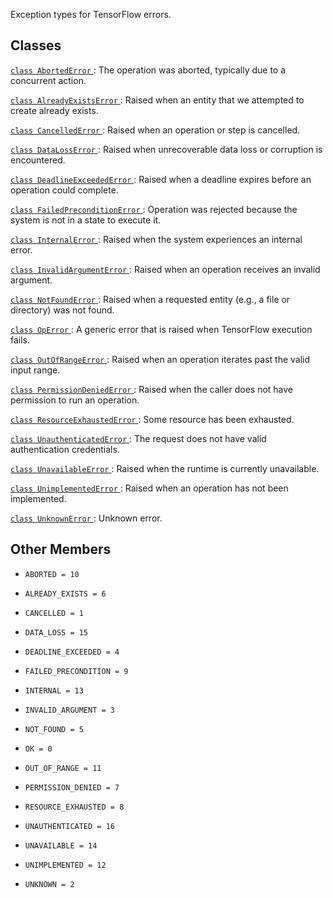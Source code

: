 Exception types for TensorFlow errors.



## Classes
[ `class AbortedError` ](https://tensorflow.google.cn/api_docs/python/tf/errors/AbortedError): The operation was aborted, typically due to a concurrent action.

[ `class AlreadyExistsError` ](https://tensorflow.google.cn/api_docs/python/tf/errors/AlreadyExistsError): Raised when an entity that we attempted to create already exists.

[ `class CancelledError` ](https://tensorflow.google.cn/api_docs/python/tf/errors/CancelledError): Raised when an operation or step is cancelled.

[ `class DataLossError` ](https://tensorflow.google.cn/api_docs/python/tf/errors/DataLossError): Raised when unrecoverable data loss or corruption is encountered.

[ `class DeadlineExceededError` ](https://tensorflow.google.cn/api_docs/python/tf/errors/DeadlineExceededError): Raised when a deadline expires before an operation could complete.

[ `class FailedPreconditionError` ](https://tensorflow.google.cn/api_docs/python/tf/errors/FailedPreconditionError): Operation was rejected because the system is not in a state to execute it.

[ `class InternalError` ](https://tensorflow.google.cn/api_docs/python/tf/errors/InternalError): Raised when the system experiences an internal error.

[ `class InvalidArgumentError` ](https://tensorflow.google.cn/api_docs/python/tf/errors/InvalidArgumentError): Raised when an operation receives an invalid argument.

[ `class NotFoundError` ](https://tensorflow.google.cn/api_docs/python/tf/errors/NotFoundError): Raised when a requested entity (e.g., a file or directory) was not found.

[ `class OpError` ](https://tensorflow.google.cn/api_docs/python/tf/errors/OpError): A generic error that is raised when TensorFlow execution fails.

[ `class OutOfRangeError` ](https://tensorflow.google.cn/api_docs/python/tf/errors/OutOfRangeError): Raised when an operation iterates past the valid input range.

[ `class PermissionDeniedError` ](https://tensorflow.google.cn/api_docs/python/tf/errors/PermissionDeniedError): Raised when the caller does not have permission to run an operation.

[ `class ResourceExhaustedError` ](https://tensorflow.google.cn/api_docs/python/tf/errors/ResourceExhaustedError): Some resource has been exhausted.

[ `class UnauthenticatedError` ](https://tensorflow.google.cn/api_docs/python/tf/errors/UnauthenticatedError): The request does not have valid authentication credentials.

[ `class UnavailableError` ](https://tensorflow.google.cn/api_docs/python/tf/errors/UnavailableError): Raised when the runtime is currently unavailable.

[ `class UnimplementedError` ](https://tensorflow.google.cn/api_docs/python/tf/errors/UnimplementedError): Raised when an operation has not been implemented.

[ `class UnknownError` ](https://tensorflow.google.cn/api_docs/python/tf/errors/UnknownError): Unknown error.



## Other Members

-  `ABORTED = 10`  []()

-  `ALREADY_EXISTS = 6`  []()

-  `CANCELLED = 1`  []()

-  `DATA_LOSS = 15`  []()

-  `DEADLINE_EXCEEDED = 4`  []()

-  `FAILED_PRECONDITION = 9`  []()

-  `INTERNAL = 13`  []()

-  `INVALID_ARGUMENT = 3`  []()

-  `NOT_FOUND = 5`  []()

-  `OK = 0`  []()

-  `OUT_OF_RANGE = 11`  []()

-  `PERMISSION_DENIED = 7`  []()

-  `RESOURCE_EXHAUSTED = 8`  []()

-  `UNAUTHENTICATED = 16`  []()

-  `UNAVAILABLE = 14`  []()

-  `UNIMPLEMENTED = 12`  []()

-  `UNKNOWN = 2`  []()

